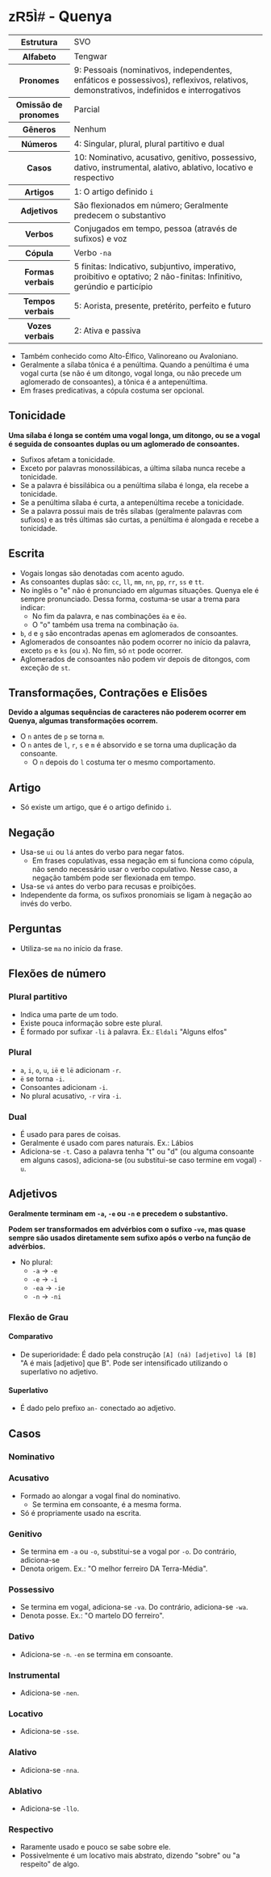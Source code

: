 # <span style="font-family: 'Tengwar Annatar', sans-serif;">zR5Ì#</span> - Quenya

<table>
    <tr>
        <th>Estrutura</th>
        <td>SVO</td>
    </tr>
    <tr>
        <th>Alfabeto</th>
        <td>Tengwar</td>
    </tr>
    <tr>
        <th>Pronomes</th>
        <td>9: Pessoais (nominativos, independentes, enfáticos e possessivos), reflexivos, relativos, demonstrativos, indefinidos e interrogativos</td>
    </tr>
    <tr>
        <th>Omissão de pronomes</th>
        <td>Parcial</td>
    </tr>
    <tr>
        <th>Gêneros</th>
        <td>Nenhum</td>
    </tr>
    <tr>
        <th>Números</th>
        <td>4: Singular, plural, plural partitivo e dual</td>
    </tr>
    <tr>
        <th>Casos</th>
        <td>10: Nominativo, acusativo, genitivo, possessivo, dativo, instrumental, alativo, ablativo, locativo e respectivo</td>
    </tr>
    <tr>
        <th>Artigos</th>
        <td>1: O artigo definido <code>i</code></td>
    </tr>
    <tr>
        <th>Adjetivos</th>
        <td>São flexionados em número; Geralmente predecem o substantivo</td>
    </tr>
    <tr>
        <th>Verbos</th>
        <td>Conjugados em tempo, pessoa (através de sufixos) e voz</td>
    </tr>
    <tr>
        <th>Cópula</th>
        <td>Verbo <code>-na</code></td>
    </tr>
	<tr>
		<th>Formas verbais</th>
		<td>5 finitas: Indicativo, subjuntivo, imperativo, proibitivo e optativo; 2 não-finitas: Infinitivo, gerúndio e particípio</td>
	</tr>
	<tr>
		<th>Tempos verbais</th>
		<td>5: Aorista, presente, pretérito, perfeito e futuro</td>
	</tr>
	<tr>
		<th>Vozes verbais</th>
		<td>2: Ativa e passiva</td>
	</tr>
</table>

-   Também conhecido como Alto-Élfico, Valinoreano ou Avaloniano.
-   Geralmente a sílaba tônica é a penúltima. Quando a penúltima é uma vogal curta (se não é um ditongo, vogal longa, ou não precede um aglomerado de consoantes), a tônica é a antepenúltima.
-   Em frases predicativas, a cópula costuma ser opcional.

## Tonicidade

**Uma sílaba é longa se contém uma vogal longa, um ditongo, ou se a vogal é seguida de consoantes duplas ou um aglomerado de consoantes.**

-   Sufixos afetam a tonicidade.
-   Exceto por palavras monossilábicas, a última sílaba nunca recebe a tonicidade.
-   Se a palavra é bissilábica ou a penúltima sílaba é longa, ela recebe a tonicidade.
-   Se a penúltima sílaba é curta, a antepenúltima recebe a tonicidade.
-   Se a palavra possui mais de três sílabas (geralmente palavras com sufixos) e as três últimas são curtas, a penúltima é alongada e recebe a tonicidade.

## Escrita

-   Vogais longas são denotadas com acento agudo.
-   As consoantes duplas são: `cc`, `ll`, `mm`, `nn`, `pp`, `rr`, `ss` e `tt`.
-   No inglês o "e" não é pronunciado em algumas situações. Quenya ele é sempre pronunciado. Dessa forma, costuma-se usar a trema para indicar:
    -   No fim da palavra, e nas combinações `ëa` e `ëo`.
    -   O "o" também usa trema na combinação `öa`.
-   `b`, `d` e `g` são encontradas apenas em aglomerados de consoantes.
-   Aglomerados de consoantes não podem ocorrer no início da palavra, exceto `ps` e `ks` (ou `x`). No fim, só `nt` pode ocorrer.
-   Aglomerados de consoantes não podem vir depois de ditongos, com exceção de `st`.

## Transformações, Contrações e Elisões

**Devido a algumas sequências de caracteres não poderem ocorrer em Quenya, algumas transformações ocorrem.**

-   O `n` antes de `p` se torna `m`.
-   O `n` antes de `l`, `r`, `s` e `m` é absorvido e se torna uma duplicação da consoante.
    -   O `n` depois do `l` costuma ter o mesmo comportamento.

## Artigo

-   Só existe um artigo, que é o artigo definido `i`.

## Negação

-   Usa-se `ui` ou `lá` antes do verbo para negar fatos.
    -   Em frases copulativas, essa negação em si funciona como cópula, não sendo necessário usar o verbo copulativo. Nesse caso, a negação também pode ser flexionada em tempo.
-   Usa-se `vá` antes do verbo para recusas e proibições.
-   Independente da forma, os sufixos pronomiais se ligam à negação ao invés do verbo.

## Perguntas

-   Utiliza-se `ma` no início da frase.

## Flexões de número

### Plural partitivo

-   Indica uma parte de um todo.
-   Existe pouca informação sobre este plural.
-   É formado por sufixar `-li` à palavra. Ex.: `Eldali` "Alguns elfos"

### Plural

-   `a`, `i`, `o`, `u`, `ië` e `lë` adicionam `-r`.
-   `ë` se torna `-i`.
-   Consoantes adicionam `-i`.
-   No plural acusativo, `-r` vira `-i`.

### Dual

-   É usado para pares de coisas.
-   Geralmente é usado com pares naturais. Ex.: Lábios
-   Adiciona-se `-t`. Caso a palavra tenha "t" ou "d" (ou alguma consoante em alguns casos), adiciona-se (ou substitui-se caso termine em vogal) `-u`.

## Adjetivos

**Geralmente terminam em `-a`, `-e` ou `-n` e precedem o substantivo.**

**Podem ser transformados em advérbios com o sufixo `-ve`, mas quase sempre são usados diretamente sem sufixo após o verbo na função de advérbios.**

-   No plural:
    -   `-a` → `-e`
    -   `-e` → `-i`
    -   `-ea` → `-ie`
    -   `-n` → `-ni`

### Flexão de Grau

#### Comparativo

-   De superioridade: É dado pela construção `[A] (ná) [adjetivo] lá [B]` "A é mais [adjetivo] que B". Pode ser intensificado utilizando o superlativo no adjetivo.

#### Superlativo

-   É dado pelo prefixo `an-` conectado ao adjetivo.

## Casos

### Nominativo

### Acusativo

-   Formado ao alongar a vogal final do nominativo.
    -   Se termina em consoante, é a mesma forma.
-   Só é propriamente usado na escrita.

### Genitivo

-   Se termina em `-a` ou `-o`, substitui-se a vogal por `-o`. Do contrário, adiciona-se
-   Denota origem. Ex.: "O melhor ferreiro DA Terra-Média".

### Possessivo

-   Se termina em vogal, adiciona-se `-va`. Do contrário, adiciona-se `-wa`.
-   Denota posse. Ex.: "O martelo DO ferreiro".

### Dativo

-   Adiciona-se `-n`. `-en` se termina em consoante.

### Instrumental

-   Adiciona-se `-nen`.

### Locativo

-   Adiciona-se `-sse`.

### Alativo

-   Adiciona-se `-nna`.

### Ablativo

-   Adiciona-se `-llo`.

### Respectivo

-   Raramente usado e pouco se sabe sobre ele.
-   Possivelmente é um locativo mais abstrato, dizendo "sobre" ou "a respeito" de algo.

